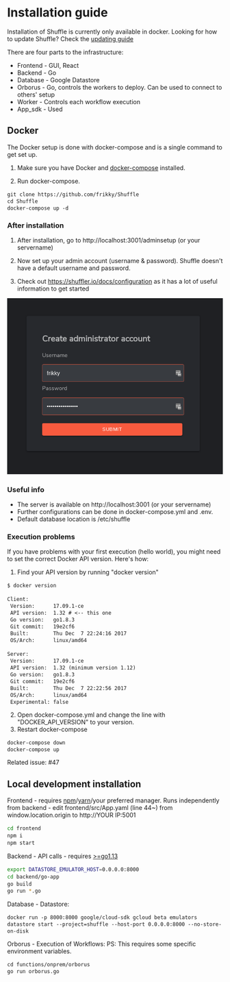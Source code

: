 # Installation guide
Installation of Shuffle is currently only available in docker. Looking for how to update Shuffle? Check the [updating guide](https://shuffler.io/docs/configuration#updating_shuffle)

There are four parts to the infrastructure:
* Frontend - GUI, React
* Backend  - Go
* Database - Google Datastore
* Orborus  - Go, controls the workers to deploy. Can be used to connect to others' setup
* Worker 	 - Controls each workflow execution
* App_sdk  - Used

## Docker
The Docker setup is done with docker-compose and is a single command to get set up.

1. Make sure you have Docker and [docker-compose](https://docs.docker.com/compose/install/) installed.

2. Run docker-compose.
```
git clone https://github.com/frikky/Shuffle
cd Shuffle
docker-compose up -d
```

### After installation 
1. After installation, go to http://localhost:3001/adminsetup (or your servername)

2. Now set up your admin account (username & password). Shuffle doesn't have a default username and password.
3. Check out https://shuffler.io/docs/configuration as it has a lot of useful information to get started

![Admin account setup](shuffle_adminaccount.png)

### Useful info
* The server is available on http://localhost:3001 (or your servername)
* Further configurations can be done in docker-compose.yml and .env.
* Default database location is /etc/shuffle

### Execution problems
If you have problems with your first execution (hello world), you might need to set the correct Docker API version. Here's how:

1. Find your API version by running "docker version"
```
$ docker version

Client:
 Version:      17.09.1-ce
 API version:  1.32 # <-- this one
 Go version:   go1.8.3
 Git commit:   19e2cf6
 Built:        Thu Dec  7 22:24:16 2017
 OS/Arch:      linux/amd64

Server:
 Version:      17.09.1-ce
 API version:  1.32 (minimum version 1.12)
 Go version:   go1.8.3
 Git commit:   19e2cf6
 Built:        Thu Dec  7 22:22:56 2017
 OS/Arch:      linux/amd64
 Experimental: false
```

2. Open docker-compose.yml and change the line with "DOCKER_API_VERSION" to your version.
3. Restart docker-compose
```
docker-compose down
docker-compose up
```

Related issue: #47

## Local development installation 
Frontend - requires [npm](https://nodejs.org/en/download/)/[yarn](https://yarnpkg.com/lang/en/docs/install/#debian-stable)/your preferred manager. Runs independently from backend - edit frontend/src/App.yaml (line 44~) from window.location.origin to http://YOUR IP:5001
```bash
cd frontend
npm i
npm start
```

Backend - API calls - requires [>=go1.13](https://golang.org/dl/) 
```bash
export DATASTORE_EMULATOR_HOST=0.0.0.0:8000
cd backend/go-app
go build
go run *.go
```

Database - Datastore:
```
docker run -p 8000:8000 google/cloud-sdk gcloud beta emulators datastore start --project=shuffle --host-port 0.0.0.0:8000 --no-store-on-disk
```

Orborus - Execution of Workflows:
PS: This requires some specific environment variables.
```
cd functions/onprem/orborus
go run orborus.go
```


